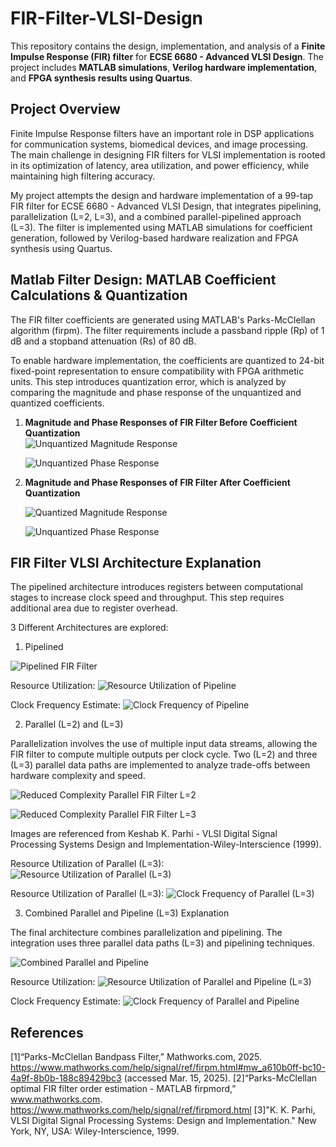 # FIR-Filter-VLSI-Design

This repository contains the design, implementation, and analysis of a **Finite Impulse Response (FIR) filter** for **ECSE 6680 - Advanced VLSI Design**. The project includes **MATLAB simulations**, **Verilog hardware implementation**, and **FPGA synthesis results using Quartus**.

## Project Overview
Finite Impulse Response filters have an important role in DSP applications for communication systems, biomedical devices, and image processing. The main challenge in designing FIR filters for VLSI implementation is rooted in its optimization of latency, area utilization, and power efficiency, while maintaining high filtering accuracy.

My project attempts the design and hardware implementation of a 99-tap FIR filter for ECSE 6680 - Advanced VLSI Design, that integrates pipelining, parallelization (L=2, L=3), and a combined parallel-pipelined approach (L=3). The filter is implemented using MATLAB simulations for coefficient generation, followed by Verilog-based hardware realization and FPGA synthesis using Quartus.

## Matlab Filter Design: MATLAB Coefficient Calculations & Quantization

The FIR filter coefficients are generated using MATLAB's Parks-McClellan algorithm (firpm). The filter requirements include a passband ripple (Rp) of 1 dB and a stopband attenuation (Rs) of 80 dB.

To enable hardware implementation, the coefficients are quantized to 24-bit fixed-point representation to ensure compatibility with FPGA arithmetic units. This step introduces quantization error, which is analyzed by comparing the magnitude and phase response of the unquantized and quantized coefficients.

1. **Magnitude and Phase Responses of FIR Filter Before Coefficient Quantization**  
   ![Unquantized Magnitude Response](https://github.com/user-attachments/assets/afe96a06-a256-4c57-88d4-1a3d17840e85)

   ![Unquantized Phase Response](https://github.com/user-attachments/assets/07f730af-1268-4c5a-b5ea-aecd9cae9750)

2. **Magnitude and Phase Responses of FIR Filter After Coefficient Quantization**  

    ![Quantized Magnitude Response](https://github.com/user-attachments/assets/75938ff6-e1bc-42b9-a0ea-d166a581ed9f)

    ![Unquantized Phase Response](https://github.com/user-attachments/assets/8323348a-8ef8-47c6-9e7c-17d4224a06e8)

## FIR Filter VLSI Architecture Explanation

The pipelined architecture introduces registers between computational stages to increase clock speed and throughput. This step requires additional area due to register overhead.

3 Different Architectures are explored:

1. Pipelined

![Pipelined FIR Filter](https://github.com/user-attachments/assets/f734bc82-ed40-458a-9e4e-491e0d73bd43)

Resource Utilization:
![Resource Utilization of Pipeline](https://github.com/user-attachments/assets/7ae9977a-1098-4993-91f2-2339c315eac9)

Clock Frequency Estimate:
![Clock Frequency of Pipeline](https://github.com/user-attachments/assets/e4ff6b41-84d7-4922-a49e-3954ca569d99)

2. Parallel (L=2) and (L=3)

Parallelization involves the use of multiple input data streams, allowing the FIR filter to compute multiple outputs per clock cycle. Two (L=2) and three (L=3) parallel data paths are implemented to analyze trade-offs between hardware complexity and speed.

![Reduced Complexity Parallel FIR Filter L=2](https://github.com/user-attachments/assets/63ebf88c-1963-4789-8c93-fca510068946)

![Reduced Complexity Parallel FIR Filter L=3](https://github.com/user-attachments/assets/ee68a847-7be3-481d-85b3-f8e4fa9e0aa8)

Images are referenced from Keshab K. Parhi - VLSI Digital Signal Processing Systems Design and Implementation-Wiley-Interscience (1999).

Resource Utilization of Parallel (L=3):
![Resource Utilization of Parallel (L=3)](https://github.com/user-attachments/assets/ec7841af-befb-47df-8086-a43c801b415b)

Resource Utilization of Parallel (L=3):
![Clock Frequency of Parallel (L=3)](https://github.com/user-attachments/assets/b2376e2e-2cfd-4d0c-9b2a-8e791975800e)


3. Combined Parallel and Pipeline (L=3) Explanation

The final architecture combines parallelization and pipelining. The integration uses three parallel data paths (L=3) and pipelining techniques.

![Combined Parallel and Pipeline](https://github.com/user-attachments/assets/ec77a28f-3f48-4c82-a177-9858899257ef)

Resource Utilization:
![Resource Utilization of Parallel and Pipeline (L=3)](https://github.com/user-attachments/assets/dd983860-2b34-40be-8925-22c637a71fe1)

Clock Frequency Estimate:
![Clock Frequency of Parallel and Pipeline](https://github.com/user-attachments/assets/e1c53ec5-3df4-4d06-ac1a-8a1b99cf6ad0)


## References
[1]“Parks-McClellan Bandpass Filter,” Mathworks.com, 2025. https://www.mathworks.com/help/signal/ref/firpm.html#mw_a610b0ff-bc10-4a9f-8b0b-188c89429bc3 (accessed Mar. 15, 2025).
[2]“Parks-McClellan optimal FIR filter order estimation - MATLAB firpmord,” www.mathworks.com. https://www.mathworks.com/help/signal/ref/firpmord.html
[3]"K. K. Parhi, VLSI Digital Signal Processing Systems: Design and Implementation." New York, NY, USA: Wiley-Interscience, 1999.
